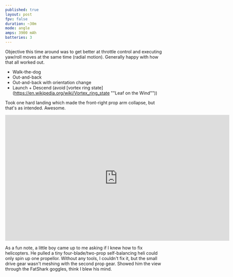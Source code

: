 ```yaml
---
published: true
layout: post
fpv: false
duration: ~30m
mode: angle
amps: 3900 mAh
batteries: 3
---
```


Objective this time around was to get better at throttle control and executing yaw/roll moves at the same time (radial motion). Generally happy with how that all worked out.

- Walk-the-dog
- Out-and-back
- Out-and-back with orientation change
- Launch + Descend (avoid [vortex ring state](https://en.wikipedia.org/wiki/Vortex_ring_state ""Leaf on the Wind""))

Took one hard landing which made the front-right prop arm collapse, but that's as intended. Awesome.

<iframe width="720" height="405" src="https://www.youtube.com/embed/p94HcmNpFPM" frameborder="0" allowfullscreen></iframe>

As a fun note, a little boy came up to me asking if I knew how to fix helicopters. He pulled a tiny four-blade/two-prop self-balancing heli could only spin up one propellor. Without any tools, I couldn't fix it, but the small drive gear wasn't meshing with the second prop gear. Showed him the view through the FatShark goggles, think I blew his mind.